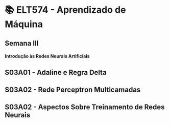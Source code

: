 # 📚 ELT574 - Aprendizado de Máquina
## Semana III
#### Introdução às Redes Neurais Artificiais


## S03A01 - Adaline e Regra Delta


## S03A02 - Rede Perceptron Multicamadas


## S03A02 - Aspectos Sobre Treinamento de Redes Neurais